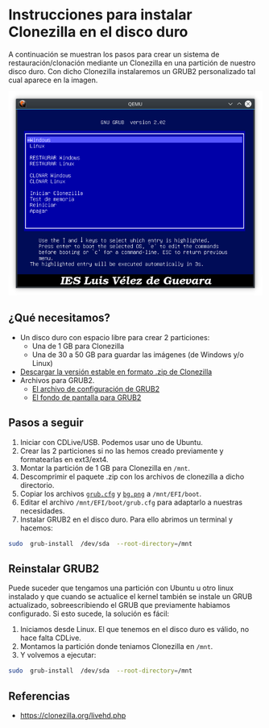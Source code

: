 # Instrucciones para instalar Clonezilla en el disco duro

A continuación se muestran los pasos para crear un sistema de restauración/clonación mediante un Clonezilla en una partición de nuestro disco duro. Con dicho Clonezilla instalaremos un GRUB2 personalizado tal cual aparece en la imagen.

![Clonezilla en disco duro](screenshots/clonezilla.png)

## ¿Qué necesitamos?

- Un disco duro con espacio libre para crear 2 particiones:
  - Una de 1 GB para Clonezilla
  - Una de 30 a 50 GB para guardar las imágenes (de Windows y/o Linux)
- [Descargar la versión estable en formato .zip de Clonezilla](http://clonezilla.org/downloads/download.php?branch=stable)
- Archivos para GRUB2.
  - [El archivo de configuración de GRUB2](clonezilla/grub.cfg)
  - [El fondo de pantalla para GRUB2](clonezilla/bg.png)

## Pasos a seguir

1. Iniciar con CDLive/USB. Podemos usar uno de Ubuntu.
2. Crear las 2 particiones si no las hemos creado previamente y formatearlas en ext3/ext4.
3. Montar la partición de 1 GB para Clonezilla en `/mnt`.
4. Descomprimir el paquete .zip con los archivos de clonezilla a dicho directorio.
5. Copiar los archivos [`grub.cfg`](clonezilla/grub.cfg) y [`bg.png`](clonezilla/bg.png) a `/mnt/EFI/boot`. 
6. Editar el archivo `/mnt/EFI/boot/grub.cfg` para adaptarlo a nuestras necesidades.
7. Instalar GRUB2 en el disco duro. Para ello abrimos un terminal y hacemos:
```bash
sudo  grub-install  /dev/sda  --root-directory=/mnt
```

## Reinstalar GRUB2

Puede suceder que tengamos una partición con Ubuntu u otro linux instalado y que cuando se actualice el kernel también se instale un GRUB actualizado, sobreescribiendo el GRUB que previamente habiamos configurado. Si esto sucede, la solución es fácil:

1. Iniciamos desde Linux. El que tenemos en el disco duro es válido, no hace falta CDLive.
2. Montamos la partición donde teniamos Clonezilla en `/mnt`.
3. Y volvemos a ejecutar:
```bash
sudo  grub-install  /dev/sda  --root-directory=/mnt
```

## Referencias

- https://clonezilla.org/livehd.php
